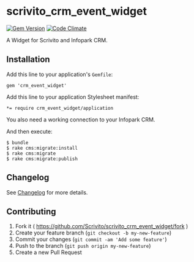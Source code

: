 # scrivito_crm_event_widget

[![Gem Version](https://badge.fury.io/rb/scrivito_crm_event_widget.svg)](http://badge.fury.io/rb/scrivito_crm_event_widget)
[![Code Climate](https://codeclimate.com/github/Scrivito/scrivito_crm_event_widget/badges/gpa.svg)](https://codeclimate.com/github/Scrivito/scrivito_crm_event_widget)

A Widget for Scrivito and Infopark CRM.

## Installation

Add this line to your application's `Gemfile`:

    gem 'crm_event_widget'

Add this line to your application Stylesheet manifest:

    *= require crm_event_widget/application

You also need a working connection to your Infopark CRM.

And then execute:

    $ bundle
    $ rake cms:migrate:install
    $ rake cms:migrate
    $ rake cms:migrate:publish

## Changelog

See [Changelog](https://github.com/Scrivito/scrivito_crm_event_widget/blob/master/CHANGELOG.md) for more
details.

## Contributing

1. Fork it ( https://github.com/Scrivito/scrivito_crm_event_widget/fork )
2. Create your feature branch (`git checkout -b my-new-feature`)
3. Commit your changes (`git commit -am 'Add some feature'`)
4. Push to the branch (`git push origin my-new-feature`)
5. Create a new Pull Request